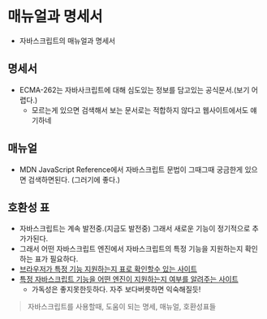 # 매뉴얼과 명세서
- 자바스크립트의 매뉴얼과 명세서

## 명세서
- ECMA-262는 자바사크립트에 대해 심도있는 정보를 담고있는 공식문서.(보기 어렵다.)
    - 모르는게 있으면 검색해서 보는 문서로는 적합하지 않다고 웹사이트에서도 얘기하네

## 매뉴얼
- MDN JavaScript Reference에서 자바스크립트 문법이 그때그때 궁금한게 있으면 검색하면된다. (그러기에 좋다.)

## 호환성 표
- 자바스크립트는 계속 발전중.(지금도 발전중) 그래서 새로운 기능이 정기적으로 추가가된다.
- 그래서 어떤 자바스크립트 엔진에서 자바스크립트의 특정 기능을 지원하는지 확인하는 표가 필요하다.
- [브라우저가 특정 기능 지원하는지 표로 확인할수 있는 사이트](http://caniuse.com)
- [특정 자바스크립트 기능을 어떤 엔진이 지원하는지 여부를 알려주는 사이트](https://kangax.github.io/compat-table)
    - 가독성은 좋지못한듯하다. 자주 보다버릇하면 익숙해질듯!

> 자바스크립트를 사용할때, 도움이 되는 명세, 매뉴얼, 호환성표들